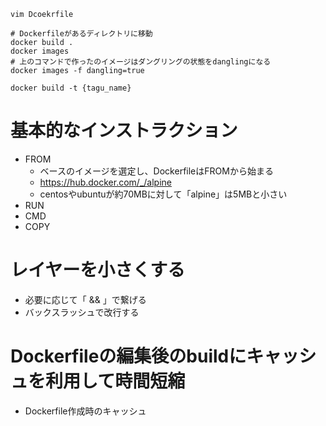 ```
vim Dcoekrfile

# Dockerfileがあるディレクトリに移動
docker build .
docker images
# 上のコマンドで作ったのイメージはダングリングの状態をdanglingになる
docker images -f dangling=true

docker build -t {tagu_name} 
```
# 基本的なインストラクション　
- FROM
  - ベースのイメージを選定し、DockerfileはFROMから始まる
  - https://hub.docker.com/_/alpine
  - centosやubuntuが約70MBに対して「alpine」は5MBと小さい
- RUN 
- CMD
- COPY

# レイヤーを小さくする
- 必要に応じて「 && 」で繋げる
- バックスラッシュで改行する

# Dockerfileの編集後のbuildにキャッシュを利用して時間短縮
- Dockerfile作成時のキャッシュ
